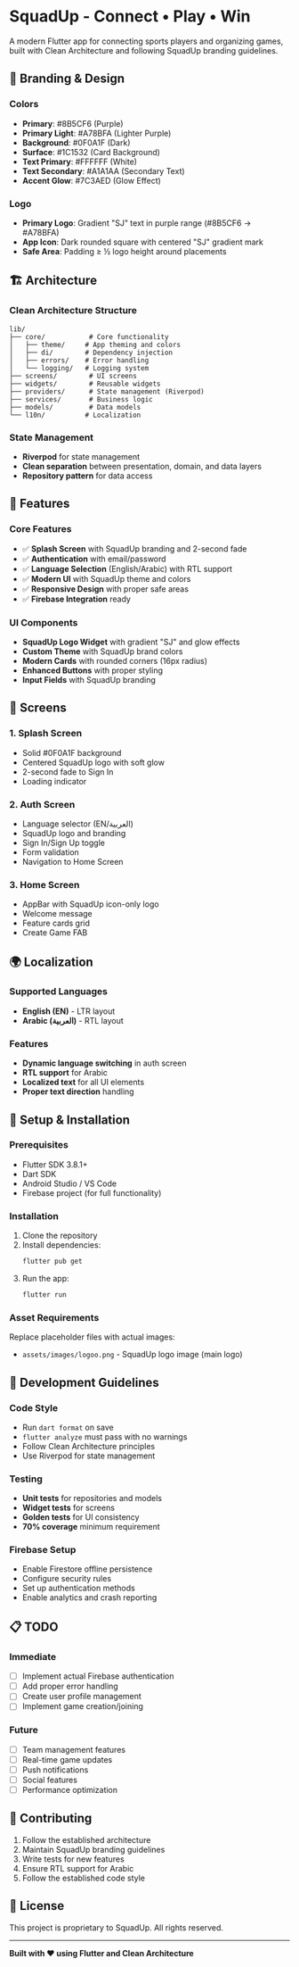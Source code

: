 # SquadUp - Connect • Play • Win

A modern Flutter app for connecting sports players and organizing games, built with Clean Architecture and following SquadUp branding guidelines.

## 🎨 Branding & Design

### Colors
- **Primary**: #8B5CF6 (Purple)
- **Primary Light**: #A78BFA (Lighter Purple)
- **Background**: #0F0A1F (Dark)
- **Surface**: #1C1532 (Card Background)
- **Text Primary**: #FFFFFF (White)
- **Text Secondary**: #A1A1AA (Secondary Text)
- **Accent Glow**: #7C3AED (Glow Effect)

### Logo
- **Primary Logo**: Gradient "SJ" text in purple range (#8B5CF6 → #A78BFA)
- **App Icon**: Dark rounded square with centered "SJ" gradient mark
- **Safe Area**: Padding ≥ ½ logo height around placements

## 🏗️ Architecture

### Clean Architecture Structure
```
lib/
├── core/           # Core functionality
│   ├── theme/     # App theming and colors
│   ├── di/        # Dependency injection
│   ├── errors/    # Error handling
│   └── logging/   # Logging system
├── screens/        # UI screens
├── widgets/        # Reusable widgets
├── providers/      # State management (Riverpod)
├── services/       # Business logic
├── models/         # Data models
└── l10n/          # Localization
```

### State Management
- **Riverpod** for state management
- **Clean separation** between presentation, domain, and data layers
- **Repository pattern** for data access

## 🚀 Features

### Core Features
- ✅ **Splash Screen** with SquadUp branding and 2-second fade
- ✅ **Authentication** with email/password
- ✅ **Language Selection** (English/Arabic) with RTL support
- ✅ **Modern UI** with SquadUp theme and colors
- ✅ **Responsive Design** with proper safe areas
- ✅ **Firebase Integration** ready

### UI Components
- **SquadUp Logo Widget** with gradient "SJ" and glow effects
- **Custom Theme** with SquadUp brand colors
- **Modern Cards** with rounded corners (16px radius)
- **Enhanced Buttons** with proper styling
- **Input Fields** with SquadUp branding

## 📱 Screens

### 1. Splash Screen
- Solid #0F0A1F background
- Centered SquadUp logo with soft glow
- 2-second fade to Sign In
- Loading indicator

### 2. Auth Screen
- Language selector (EN/العربية)
- SquadUp logo and branding
- Sign In/Sign Up toggle
- Form validation
- Navigation to Home Screen

### 3. Home Screen
- AppBar with SquadUp icon-only logo
- Welcome message
- Feature cards grid
- Create Game FAB

## 🌍 Localization

### Supported Languages
- **English (EN)** - LTR layout
- **Arabic (العربية)** - RTL layout

### Features
- **Dynamic language switching** in auth screen
- **RTL support** for Arabic
- **Localized text** for all UI elements
- **Proper text direction** handling

## 🔧 Setup & Installation

### Prerequisites
- Flutter SDK 3.8.1+
- Dart SDK
- Android Studio / VS Code
- Firebase project (for full functionality)

### Installation
1. Clone the repository
2. Install dependencies:
   ```bash
   flutter pub get
   ```
3. Run the app:
   ```bash
   flutter run
   ```

### Asset Requirements
Replace placeholder files with actual images:
- `assets/images/logoo.png` - SquadUp logo image (main logo)

## 🎯 Development Guidelines

### Code Style
- Run `dart format` on save
- `flutter analyze` must pass with no warnings
- Follow Clean Architecture principles
- Use Riverpod for state management

### Testing
- **Unit tests** for repositories and models
- **Widget tests** for screens
- **Golden tests** for UI consistency
- **70% coverage** minimum requirement

### Firebase Setup
- Enable Firestore offline persistence
- Configure security rules
- Set up authentication methods
- Enable analytics and crash reporting

## 📋 TODO

### Immediate
- [ ] Implement actual Firebase authentication
- [ ] Add proper error handling
- [ ] Create user profile management
- [ ] Implement game creation/joining

### Future
- [ ] Team management features
- [ ] Real-time game updates
- [ ] Push notifications
- [ ] Social features
- [ ] Performance optimization

## 🤝 Contributing

1. Follow the established architecture
2. Maintain SquadUp branding guidelines
3. Write tests for new features
4. Ensure RTL support for Arabic
5. Follow the established code style

## 📄 License

This project is proprietary to SquadUp. All rights reserved.

---

**Built with ❤️ using Flutter and Clean Architecture**
